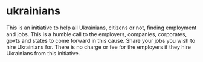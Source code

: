 # ukrainians
This is an initiative to help all Ukrainians, citizens or not, finding employment and jobs. This is a humble call to the employers, companies, corporates, govts and states to come forward in this cause. Share your jobs you wish to hire Ukrainians for.  There is no charge or fee for the employers if they hire Ukrainians from this initiative.
